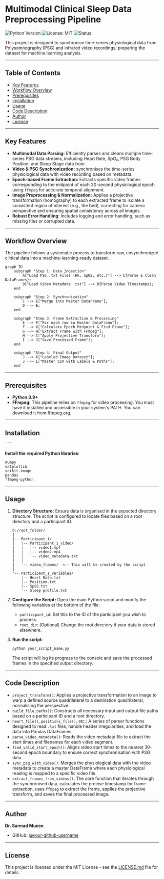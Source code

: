 # Multimodal Clinical Sleep Data Preprocessing Pipeline

![Python Version](https://img.shields.io/badge/python-3.9+-blue.svg)
![License: MIT](https://img.shields.io/badge/License-MIT-yellow.svg)
![Status](https://img.shields.io/badge/status-active-success.svg)

This project is designed to synchronise time-series physiological data from Polysomnography (PSG) and  infrared video recordings, preparing the dataset for machine learning analysis.

---

## Table of Contents
- [Key Features](#key-features)
- [Workflow Overview](#workflow-overview)
- [Prerequisites](#prerequisites)
- [Installation](#installation)
- [Usage](#usage)
- [Code Description](#code-description)
- [Author](#author)
- [License](#license)

---

## Key Features

* **Multimodal Data Parsing:** Efficiently parses and cleans multiple time-series PSG data streams, including Heart Rate, SpO₂, PSG Body Position, and Sleep Stage data from.
* **Video & PSG Synchronization:** synchronises the time-series physiological data with video recording based on metadata.
* **Epoch-based Frame Extraction:** Extracts specific video frames corresponding to the midpoint of each 30-second physiological epoch using `ffmpeg` for accurate temporal alignment.
* **Image Preprocessing & Normalization:** Applies a projective transformation (homography) to each extracted frame to isolate a consistent region of interest (e.g., the bed), correcting for camera perspective and ensuring spatial consistency across all images.
* **Robust Error Handling:** Includes logging and error handling, such as missing files or corrupted data.

---

## Workflow Overview

The pipeline follows a systematic process to transform raw, unsynchronized clinical data into a machine-learning-ready dataset.

```mermaid
graph TD
    subgraph "Step 1: Data Ingestion"
        A["Load PSG .txt Files (HR, SpO2, etc.)"] --> C{Parse & Clean DataFrames};
        B["Load Video Metadata .txt"] --> D{Parse Video Timestamps};
    end

    subgraph "Step 2: Synchronization"
        C --> E["Merge into Master DataFrame"];
        D --> E;
    end

    subgraph "Step 3: Frame Extraction & Processing"
        E --> F["For each row in Master DataFrame"];
        F --> G["Calculate Epoch Midpoint & Find Frame"];
        G --> H["Extract Frame with FFmpeg"];
        H --> I["Apply Projective Transform"];
        I --> J["Save Processed Frame"];
    end

    subgraph "Step 4: Final Output"
        J --> K["Labeled Image Dataset"];
        J --> L["Master CSV with Labels & Paths"];
    end
```

---

## Prerequisites

* **Python 3.9+**
* **FFmpeg:** This pipeline relies on `ffmpeg` for video processing. You must have it installed and accessible in your system's PATH. You can download it from [ffmpeg.org](https://ffmpeg.org/download.html).

---

## Installation

    ```

 **Install the required Python libraries:**

    numpy
    matplotlib
    scikit-image
    pandas
    ffmpeg-python

---

## Usage

1.  **Directory Structure:**
    Ensure data is organised in the expected directory structure. The script is configured to locate files based on a root directory and a participant ID.
    ```
    D:/root_folder/
    |
    |-- Participant_1/
    |   |-- Participant_1_video/
    |   |   |-- video1.mp4
    |   |   |-- video2.mp4
    |   |   '-- video_metadata.txt
    |   |
    |   '-- video_frames/  <-- This will be created by the script
    |
    '-- Participant_1_variables/
        |-- Heart Rate.txt
        |-- Position.txt
        |-- SpO2.txt
        '-- Sleep profile.txt
    ```

2.  **Configure the Script:**
    Open the main Python script and modify the following variables at the bottom of the file:
    * `participant_id`: Set this to the ID of the participant you wish to process.
    * `root_dir`: (Optional) Change the root directory if your data is stored elsewhere.

3.  **Run the script:**
    ```bash
    python your_script_name.py
    ```
    The script will log its progress to the console and save the processed frames in the specified output directory.

---

## Code Description

* `project_transform()`: Applies a projective transformation to an image to warp a defined source quadrilateral to a destination quadrilateral, normalising the perspective.
* `build_file_paths()`: Constructs all necessary input and output file paths based on a participant ID and a root directory.
* `heart_file()`, `positions_file()`, etc.: A series of parser functions designed to read `.txt` files, handle header irregularities, and load the data into Pandas DataFrames.
* `parse_video_metadata()`: Reads the video metadata file to extract the start times and filenames for each video segment.
* `find_valid_start_epoch()`: Aligns video start times to the nearest 30-second epoch boundary to ensure correct synchronisation with PSG data.
* `sync_psg_with_video()`: Merges the physiological data with the video metadata to create a master DataFrame where each physiological reading is mapped to a specific video file.
* `extract_frames_from_videos()`: The core function that iterates through the synchronised data, calculates the precise timestamp for frame extraction, uses `ffmpeg` to extract the frame, applies the projective transform, and saves the final processed image.

---

## Author

**Dr. Sarmad Mueen**
* GitHub: [@your-github-username](https://github.com/your-github-username)
---

## License

This project is licensed under the MIT License - see the [LICENSE.md](LICENSE.md) file for details.
